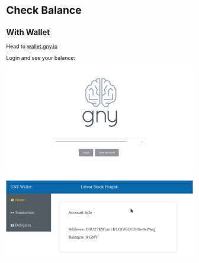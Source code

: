 # Check Balance

## With Wallet

Head to [wallet.gny.io](http://wallet.gny.io)

Login and see your balance:

![wallet login](../.vuepress/public/wallet_login.png)

![wallet login](../.vuepress/public/wallet_show_address.png)
